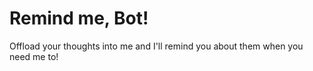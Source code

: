# Remind me, Bot!

Offload your thoughts into me and I'll remind you about them when you need me to!
